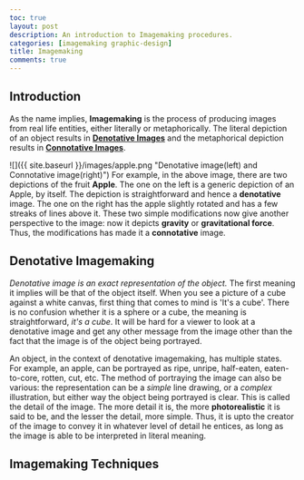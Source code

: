 ```yaml
---
toc: true
layout: post
description: An introduction to Imagemaking procedures.
categories: [imagemaking graphic-design]
title: Imagemaking
comments: true
---
```


## Introduction

As the name implies, **Imagemaking** is the process of producing images from real life entities, either literally or metaphorically. The literal depiction of an object results in [**Denotative Images**](#denotative-images) and the metaphorical depiction results in [**Connotative Images**](#connotative-images).

![]({{ site.baseurl }}/images/apple.png "Denotative image(left) and Connotative image(right)")
For example, in the above image, there are two depictions of the fruit **Apple**. The one on the left is a generic depiction of an Apple, by itself. The depiction is straightforward and hence a **denotative** image. The one on the right has the apple slightly rotated and has a few streaks of lines above it. These two simple modifications now give another perspective to the image: now it depicts **gravity** or **gravitational force**. Thus, the modifications has made it a **connotative** image.

## Denotative Imagemaking

*Denotative image is an exact representation of the object.* The first meaning it implies will be that of the object itself. When you see a picture of a cube against a white canvas, first thing that comes to mind is 'It's a cube'. There is no confusion whether it is a sphere or a cube, the meaning is straightforward, *it's a cube*. It will be hard for a viewer to look at a denotative image and get any other message from the image other than the fact that the image is of the object being portrayed.

An object, in the context of denotative imagemaking, has multiple states. For example, an apple, can be portrayed as ripe, unripe, half-eaten, eaten-to-core, rotten, cut, etc. The method of portraying the image can also be various: the representation can be a *simple* line drawing, or a *complex* illustration, but either way the object being portrayed is clear. This is called the detail of the image. The more detail it is, the more  **photorealistic** it is said to be, and the lesser the detail, more simple. Thus, it is upto the creator of the image to convey it in whatever level of detail he entices, as long as the image is able to be interpreted in literal meaning.

## Imagemaking Techniques
